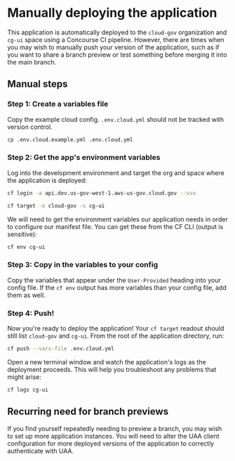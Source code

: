# Manually deploying the application

This application is automatically deployed to the `cloud-gov` organization and `cg-ui` space using a Concourse CI pipeline. However, there are times when you may wish to manually push your version of the application, such as if you want to share a branch preview or test something before merging it into the main branch.

## Manual steps

### Step 1: Create a variables file

Copy the example cloud config. `.env.cloud.yml` should not be tracked with version control.

```bash
cp .env.cloud.example.yml .env.cloud.yml
```

### Step 2: Get the app's environment variables

Log into the development environment and target the org and space where the application is deployed:

```bash
cf login -a api.dev.us-gov-west-1.aws-us-gov.cloud.gov --sso

cf target -o cloud-gov -s cg-ui
```

We will need to get the environment variables our application needs in order to configure our manifest file. You can get these from the CF CLI (output is sensitive):

```bash
cf env cg-ui
```

### Step 3: Copy in the variables to your config

Copy the variables that appear under the `User-Provided` heading into your config file. If the `cf env` output has more variables than your config file, add them as well.

### Step 4: Push!

Now you're ready to deploy the application! Your `cf target` readout should still list `cloud-gov` and `cg-ui`. From the root of the application directory, run:

```bash
cf push --vars-file .env.cloud.yml
```

Open a new terminal window and watch the application's logs as the deployment proceeds. This will help you troubleshoot any problems that might arise:

```bash
cf logs cg-ui
```

## Recurring need for branch previews

If you find yourself repeatedly needing to preview a branch, you may wish to set up more application instances. You will need to alter the UAA client configuration for more deployed versions of the application to correctly authenticate with UAA.
